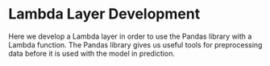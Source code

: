 # Lambda Layer Development

Here we develop a Lambda layer in order to use the Pandas library with a Lambda function. The Pandas library gives us useful tools for preprocessing data before it is used with the model in prediction.